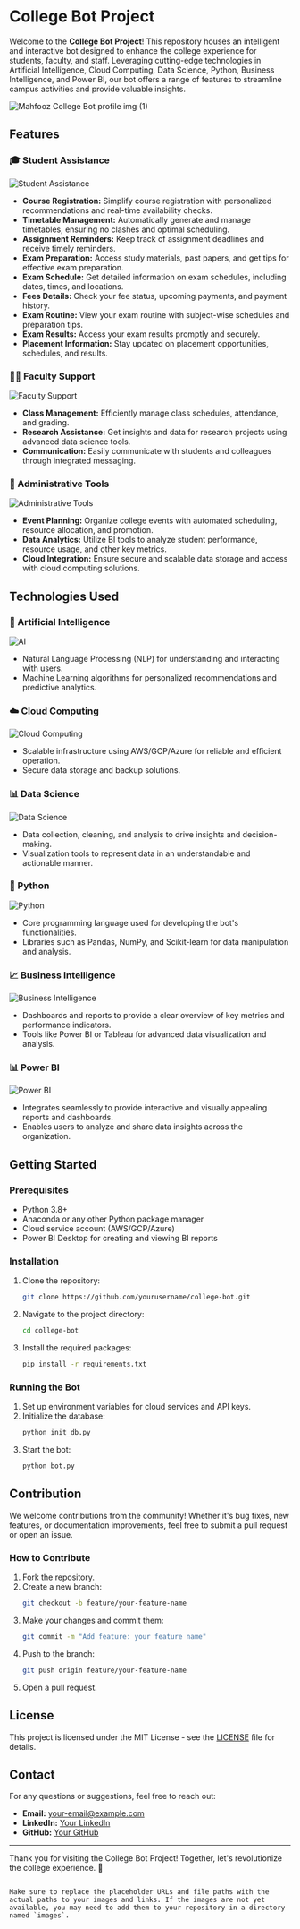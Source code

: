 
# College Bot Project

Welcome to the **College Bot Project**! This repository houses an intelligent and interactive bot designed to enhance the college experience for students, faculty, and staff. Leveraging cutting-edge technologies in Artificial Intelligence, Cloud Computing, Data Science, Python, Business Intelligence, and Power BI, our bot offers a range of features to streamline campus activities and provide valuable insights.

![Mahfooz College Bot profile img (1)](https://github.com/Mahfooz167/Mahfooz_College_Bot/assets/138190810/0936ddf4-79be-4036-aea3-018d538559cc)

## Features

### 🎓 Student Assistance
![Student Assistance](images/student-assistance.png)
- **Course Registration:** Simplify course registration with personalized recommendations and real-time availability checks.
- **Timetable Management:** Automatically generate and manage timetables, ensuring no clashes and optimal scheduling.
- **Assignment Reminders:** Keep track of assignment deadlines and receive timely reminders.
- **Exam Preparation:** Access study materials, past papers, and get tips for effective exam preparation.
- **Exam Schedule:** Get detailed information on exam schedules, including dates, times, and locations.
- **Fees Details:** Check your fee status, upcoming payments, and payment history.
- **Exam Routine:** View your exam routine with subject-wise schedules and preparation tips.
- **Exam Results:** Access your exam results promptly and securely.
- **Placement Information:** Stay updated on placement opportunities, schedules, and results.

### 🧑‍🏫 Faculty Support
![Faculty Support](images/faculty-support.png)
- **Class Management:** Efficiently manage class schedules, attendance, and grading.
- **Research Assistance:** Get insights and data for research projects using advanced data science tools.
- **Communication:** Easily communicate with students and colleagues through integrated messaging.

### 🏢 Administrative Tools
![Administrative Tools](images/administrative-tools.png)
- **Event Planning:** Organize college events with automated scheduling, resource allocation, and promotion.
- **Data Analytics:** Utilize BI tools to analyze student performance, resource usage, and other key metrics.
- **Cloud Integration:** Ensure secure and scalable data storage and access with cloud computing solutions.

## Technologies Used

### 🧠 Artificial Intelligence
![AI](images/ai.png)
- Natural Language Processing (NLP) for understanding and interacting with users.
- Machine Learning algorithms for personalized recommendations and predictive analytics.

### ☁️ Cloud Computing
![Cloud Computing](images/cloud-computing.png)
- Scalable infrastructure using AWS/GCP/Azure for reliable and efficient operation.
- Secure data storage and backup solutions.

### 📊 Data Science
![Data Science](images/data-science.png)
- Data collection, cleaning, and analysis to drive insights and decision-making.
- Visualization tools to represent data in an understandable and actionable manner.

### 🐍 Python
![Python](images/python.png)
- Core programming language used for developing the bot's functionalities.
- Libraries such as Pandas, NumPy, and Scikit-learn for data manipulation and analysis.

### 📈 Business Intelligence
![Business Intelligence](images/bi.png)
- Dashboards and reports to provide a clear overview of key metrics and performance indicators.
- Tools like Power BI or Tableau for advanced data visualization and analysis.

### 📊 Power BI
![Power BI](images/power-bi.png)
- Integrates seamlessly to provide interactive and visually appealing reports and dashboards.
- Enables users to analyze and share data insights across the organization.

## Getting Started

### Prerequisites
- Python 3.8+
- Anaconda or any other Python package manager
- Cloud service account (AWS/GCP/Azure)
- Power BI Desktop for creating and viewing BI reports

### Installation
1. Clone the repository:
    ```sh
    git clone https://github.com/yourusername/college-bot.git
    ```
2. Navigate to the project directory:
    ```sh
    cd college-bot
    ```
3. Install the required packages:
    ```sh
    pip install -r requirements.txt
    ```

### Running the Bot
1. Set up environment variables for cloud services and API keys.
2. Initialize the database:
    ```sh
    python init_db.py
    ```
3. Start the bot:
    ```sh
    python bot.py
    ```

## Contribution

We welcome contributions from the community! Whether it's bug fixes, new features, or documentation improvements, feel free to submit a pull request or open an issue.

### How to Contribute
1. Fork the repository.
2. Create a new branch:
    ```sh
    git checkout -b feature/your-feature-name
    ```
3. Make your changes and commit them:
    ```sh
    git commit -m "Add feature: your feature name"
    ```
4. Push to the branch:
    ```sh
    git push origin feature/your-feature-name
    ```
5. Open a pull request.

## License

This project is licensed under the MIT License - see the [LICENSE](LICENSE) file for details.

## Contact

For any questions or suggestions, feel free to reach out:
- **Email:** your-email@example.com
- **LinkedIn:** [Your LinkedIn](https://www.linkedin.com/in/yourprofile)
- **GitHub:** [Your GitHub](https://github.com/yourusername)

---

Thank you for visiting the College Bot Project! Together, let's revolutionize the college experience. 🚀
```

Make sure to replace the placeholder URLs and file paths with the actual paths to your images and links. If the images are not yet available, you may need to add them to your repository in a directory named `images`.
